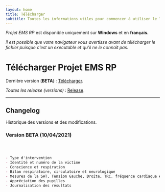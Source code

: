 ```yaml
---
layout: home
title: Télécharger
subtitle: Toutes les informations utiles pour commencer à utiliser le logiciel
---
```


_Projet EMS RP_ est disponible uniquement sur **Windows** et en **français**.

_Il est possible que votre navigateur vous avertisse avant de télécharger le fichier puisque c'est un executable et qu'il ne le connaît pas._

# Télécharger Projet EMS RP

Dernière version (**BETA**) : [Télécharger](https://github.com/Gyrfalc0n/Projet-EMS-RP/releases/download/BETA/Projet.EMS.RP.by.Gyrfalcon.-.BETA.version.exe).

_Toutes les release (versions)_ : [Release](https://github.com/Gyrfalc0n/Projet-EMS-RP/releases).

-----

## Changelog

Historique des versions et des modifications.

### Version BETA (10/04/2021)

```markdown



- Type d'intervention
- Identité et numéro de la victime
- Conscience et respiration
- Bilan respiratoire, circulatoire et neurologique
- Mesures de la SAT, Tension Gauche, Droite, TRC, fréquence cardiaque et respiratoire
- Appréciation des pupilles
- Journalisation des résultats

```